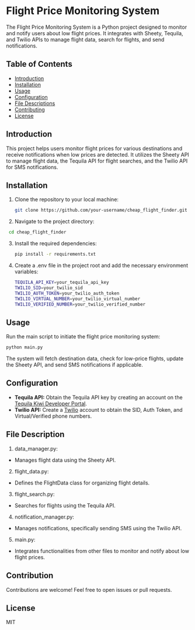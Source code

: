 # Flight Price Monitoring System

The Flight Price Monitoring System is a Python project designed to monitor and notify users about low flight prices. It integrates with Sheety, Tequila, and Twilio APIs to manage flight data, search for flights, and send notifications.

## Table of Contents

- [Introduction](#introduction)
- [Installation](#installation)
- [Usage](#usage)
- [Configuration](#configuration)
- [File Descriptions](#file-descriptions)
- [Contributing](#contributing)
- [License](#license)

## Introduction

This project helps users monitor flight prices for various destinations and receive notifications when low prices are detected. It utilizes the Sheety API to manage flight data, the Tequila API for flight searches, and the Twilio API for SMS notifications.

## Installation

1. Clone the repository to your local machine:

   ```bash
   git clone https://github.com/your-username/cheap_flight_finder.git
   ```

2. Navigate to the project directory:

  ```bash
   cd cheap_flight_finder
  ```

3. Install the required dependencies:

   ```bash
   pip install -r requirements.txt
   ```

4. Create a .env file in the project root and add the necessary environment variables:

   ```bash
   TEQUILA_API_KEY=your_tequila_api_key
   TWILIO_SID=your_twilio_sid
   TWILIO_AUTH_TOKEN=your_twilio_auth_token
   TWILIO_VIRTUAL_NUMBER=your_twilio_virtual_number
   TWILIO_VERIFIED_NUMBER=your_twilio_verified_number
   ```

## Usage

Run the main script to initiate the flight price monitoring system:

```bash
python main.py
```

The system will fetch destination data, check for low-price flights, update the Sheety API, and send SMS notifications if applicable.

## Configuration

- **Tequila API:** Obtain the Tequila API key by creating an account on the [Tequila Kiwi Developer Portal](https://tequila.kiwi.com/portal/getting-started).
- **Twilio API:** Create a [Twilio](https://www.twilio.com/en-us) account to obtain the SID, Auth Token, and Virtual/Verified phone numbers.

## File Description

1. data_manager.py:
- Manages flight data using the Sheety API.

2. flight_data.py:
- Defines the FlightData class for organizing flight details.

3. flight_search.py:
- Searches for flights using the Tequila API.

4. notification_manager.py:
- Manages notifications, specifically sending SMS using the Twilio API.

5. main.py:
- Integrates functionalities from other files to monitor and notify about low flight prices.

## Contribution

Contributions are welcome! Feel free to open issues or pull requests.

## License

MIT
